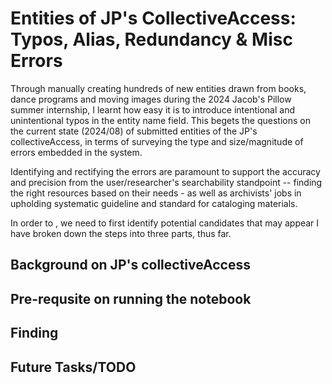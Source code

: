 #  Entities of JP's CollectiveAccess: Typos, Alias, Redundancy & Misc Errors

Through manually creating hundreds of new entities drawn from books, dance programs and moving images during 
the 2024 Jacob's Pillow summer internship, I learnt how easy it is to introduce intentional and unintentional typos 
in the entity name field. This begets the questions on the current state (2024/08) of submitted entities 
of the JP's collectiveAccess, in terms of surveying the type and size/magnitude of errors embedded in the
system.

Identifying and rectifying the errors are paramount to support the accuracy and precision from 
the user/researcher's searchability standpoint -- finding the right resources based on their needs - 
as well as archivists' jobs in upholding systematic guideline and standard for cataloging materials.

In order to , we need to first identify potential candidates that may appear
 I have broken down the steps into three parts, thus far. 

## Background on JP's collectiveAccess 


## Pre-requsite on running the notebook


## Finding



## Future Tasks/TODO